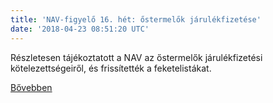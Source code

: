 ```yaml
---
title: 'NAV-figyelő 16. hét: őstermelők járulékfizetése'
date: '2018-04-23 08:51:20 UTC'
---
```


Részletesen tájékoztatott a NAV az őstermelők járulékfizetési kötelezettségeiről, és frissítették a feketelistákat.




[Bővebben](https://ift.tt/2JhjtqV)
